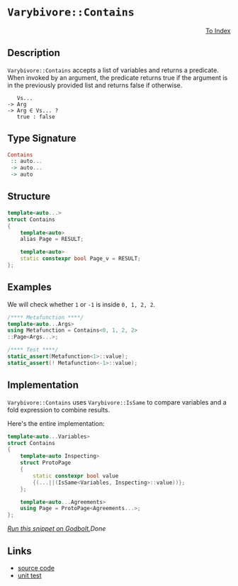 <!-- Copyright 2024 Feng Mofan
SPDX-License-Identifier: Apache-2.0 -->

# `Varybivore::Contains`

<p style='text-align: right;'><a href="../../../facilities/metafunctions.md#varybivore-contains">To Index</a></p>

## Description

`Varybivore::Contains` accepts a list of variables and returns a predicate.
When invoked by an argument, the predicate returns true if the argument is in the previously provided list and returns false if otherwise.

<pre><code>   Vs...
-> Arg
-> Arg &in; Vs... ?
   true : false</code></pre>

## Type Signature

```Haskell
Contains
 :: auto...
 -> auto...
 -> auto
```

## Structure

```C++
template<auto...>
struct Contains
{
    template<auto>
    alias Page = RESULT;

    template<auto>
    static constexpr bool Page_v = RESULT;
};
```

## Examples

We will check whether `1` or `-1`  is inside `0, 1, 2, 2`.

```C++
/**** Metafunction ****/
template<auto...Args>
using Metafunction = Contains<0, 1, 2, 2>
::Page<Args...>;

/**** Test ****/
static_assert(Metafunction<1>::value);
static_assert(! Metafunction<-1>::value);
```

## Implementation

`Varybivore::Contains` uses `Varybivore::IsSame` to compare variables and a fold expression to combine results.

Here's the entire implementation:

```C++
template<auto...Variables>
struct Contains
{
    template<auto Inspecting>
    struct ProtoPage
    {   
        static constexpr bool value 
        {(...||(IsSame<Variables, Inspecting>::value))};
    };

    template<auto...Agreements>
    using Page = ProtoPage<Agreements...>;
};
```

[*Run this snippet on Godbolt.*](https://godbolt.org/#z:OYLghAFBqd5QCxAYwPYBMCmBRdBLAF1QCcAaPECAMzwBtMA7AQwFtMQByARg9KtQYEAysib0QXACx8BBAKoBnTAAUAHpwAMvAFYTStJg1DIApACYAQuYukl9ZATwDKjdAGFUtAK4sGISWakrgAyeAyYAHI%2BAEaYxCAArFykAA6oCoRODB7evv6BaRmOAqHhUSyx8Um2mPbFDEIETMQEOT5%2BATV1WY3NBKWRMXGJyQpNLW15nWN9A%2BWVIwCUtqhexMjsHAD0AFR7%2BweHRztbJhoAgrv7ANQAIpgprozIeJgK1wenF1fHv4df5zOlwO1yEnkIzQAngBJBRCViYD77AEETAsFIGVEmADMbiYXiIpGu%2BKIOOwQLGxC8DlB4PGMLhCKBJgA7BZrjNHMhrmgGGNMKoUsRrtFUJ5rgA3MReRGsixUMRKVm3HHs5Wq5kXVHozGYHF4gmoa4ANWaeCY0XoZIpBCpNLBtAhxAZ8LY%2BtNxHNlswRI9Xqt2PJFzlHKaXJ5An5guFovFUu8srZtpl6uxapZKrTmuBN1hrsRnyB2oxTCxuJJRoAKs1gJgCESKwA6Zt%2Bi30BTWi6U6kEa55pnBtlA64j0OlvDc3lRoUisW0SXSvUXUfXOUQZuN8wANm3DqdLqZuNb3oUROrxFrBDJIBA8Zli1TVkHmafgO%2Bfw//yBPx2fZ1aMYMMsiRPYAR/T8/gBIs0RLMsDSIDdj3bTtzm7GkPEEJgwg7QdXxXYtdX1Cs%2Bz5R4HDCYAUJXNDe2UYhUCIZQmFrYdRxDEdWJXEdOQnCM%2BVRaNZzjRdV2XLiOLZddm1ZNwZIgfs3SPM02zeIloVIzByKMa9b0XRYHwzDUxIkl9s3wmDCPLQ0N3OYBiEwADBA7QNOOuLwMiMa4mNrVdsVuLz6MY5i9VxWz7McggFA3a0s2fIy3xzCDkW/EFsFUVgMQLZL3yS7KEp/a4AFk6yYKgvAYciBBAk5oJ1UsQvg1AbIvZyg3OdyKKKkqyoq%2BpfP8jCmmw/UNCJZJrkCCaUJvbyGvOFropc2L8pBSs3l7QsuyA5AAH0mAUJQWggYqmh6yqGH1LgdLvTAH2Wnjdv2w6CAgMAwC607yvO/UAForsDG8bruiwOGWWhOASXg/A4LRSFQThZMsawOVWdZZTMbEeFIAhNFB5YAGtEkkRsNAADjMMwAE5Ka4BIydJrgWRZaRwY4SReBYCQNFG6HYfhjheAUEBRpxmHQdIOBYBgRAQFWAgUgJchKDQdE6DiCIEU4VRSa3H6t0ka5gGQbkpEbMxeEwfAiE9dA9H4QQRDEdgpBkQRFBUdQxdIXRkgAd2IJgUk4HgwYhqHcbhzgAHkCQV3tUCoa5td1/XDeN65TbMa4IA8VX6GFcxMcWXhRa0ZYICQFWUjVsgKAgKua5AYApECGhaFRYghYgaII%2BiMIoWD3g%2B%2BYZ0o%2BibRNNFrGVbYQQo4YWhIQjrBoi8YA8VoWghe4XgsBYQxgHEL38Hs8iJTeCOBU0glNixsJUVZ2HHWiAPnQ8LAI9tPBOZ30hz%2BIUUSh7j7yMI6IwuNlhUAMMABQxpXi%2Byjo8aGWN7bCFEOIF2qD3ZqAjj7fQB8UDWGsPoPA0QhaQGWKgFI9Rt4/TGOgHEtxTBI0sGYPm/8bYXwoV0SeWQXAMHcJ4doegQhhEGBUYYyRCiZAEJMPwUj0gyIYHMIY8RRi1F4QIXoEwhF5HUd0LR4x%2BhiPmJI2wRi5F6BmC0FREi1HLAUKjDYEhQ4cEhqQXmvB%2BZJx1nrA2RsTbEyzhAXAhASCrgxlwYu2MIHLAQJgJgWB4gQAJv4bEjZKbYmZhoAIkgtzcwSFuSm%2BhODs1IJzTGjYtxcC3KTSmDMtwJEkLTTJW4PER35oLYWMSxbl2lhXWWsdFZ1wbvnDWbBODNBYBKFkP0mA8gMJ5LglNGxcBJhbK2JA8C22SKgx2GDpBYKUDgr2uhAj%2B0DoPVx7jPGRw4DHeWBJrgJx8SnA2yBFnAAzistZGhs652rvnCJ2IzDRNLuLAZoy4hK3rqgPOwwPkH2WVwUabcO5dx7l7YeA9f7YtHuPSeg9SAz0AvPRey9MCr3XmILeRK94HyPrDE%2BvDz7b1hlfZAN8iX31qBHZ%2Br9ITv02LDL%2BP8sb/0AZgYBDKKIQL4NA2B8DEGMCJXs9BztDmyGwZ7WGZz8HgOYVYSwJCyHwEodQrItD6GMMNdYNhXiOHbK4Sknh51%2BGCNyPIoIAjbELAUUULIlj/VKN9WYuwmiGgWN0V68N51tHGLKKoqxUbPXJtmCYpNUSVhrGcVm1mNyOmcFeX4hZB9vmrJJtnUJ1tgVRJLrE0g8TEnDBdazMpFSVk5JZAkSmTNsS5P1skW5nTbDdPBX0%2BAAy5ZxxhVC4g4zNhTNTiwBQEpuQSmWY2XUYwNlhJtnbWQ%2ByNWu3kMcnVOgQDYlIBcoOO9rnhy9vzB5cdnmJ1UMu1d67N3bt7DnOFgK4jAuxGCuVkL/011neB/Ot5kApBSDtDdlMdo/p2u%2Bw5dB0WUExbDPFS9cX93xRPBwRKSVzwXnhpllK14b1pb/eloDhW7zwKfRwrLL6qGvqiblgheVe35VCIVn9PRit4BK9IUq0QyvAb0%2BVzFFWYAQUg1Vh71USE1W7M9uDL36uMEQ41z9yEuqoTQzgWx6GEJYRYe1cNHVYEMw4jRbqICuCDd69Aoa1GpEUfUVz0j6geasY5%2Bo8bXOxuC0YgLowU3CKi%2BmxNdiXHZrRol/ND6%2BZFrQ9cFda7JTfvqmMKtmyC6RJA70uJCSkmUFce2kAVNGzYmxAkOmzTuYNZZLU9pj7OBdJFg2wmkgEgZMZiybmpNJA0y4OTMwbTWbYjS147rPSy6uPNp19LAslt4z/nEDIzhJBAA%3D%3D)$Done$

## Links

- [source code](../../../../conceptrodon/descend/varybivore/contains.hpp)
- [unit test](../../../../tests/unit/metafunctions/varybivore/contains.test.hpp)
